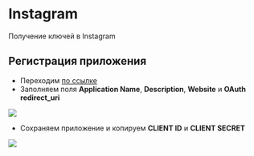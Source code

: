 # Instagram

Получение ключей в Instagram

## Регистрация приложения

* Переходим [по ссылке][1]
* Заполняем поля **Application Name**, **Description**, **Website** и **OAuth redirect_uri**

[![](https://file.modx.pro/files/5/6/f/56faea13d7d0f2ed1970321f11bc0c4as.jpg)](https://file.modx.pro/files/5/6/f/56faea13d7d0f2ed1970321f11bc0c4a.png)

* Сохраняем приложение и копируем **CLIENT ID** и **CLIENT SECRET**

[![](https://file.modx.pro/files/1/a/b/1ab80d3e1fc11ba271d6a4f2f0d56870s.jpg)](https://file.modx.pro/files/1/a/b/1ab80d3e1fc11ba271d6a4f2f0d56870.png)

[1]: http://instagram.com/developer/clients/register/
